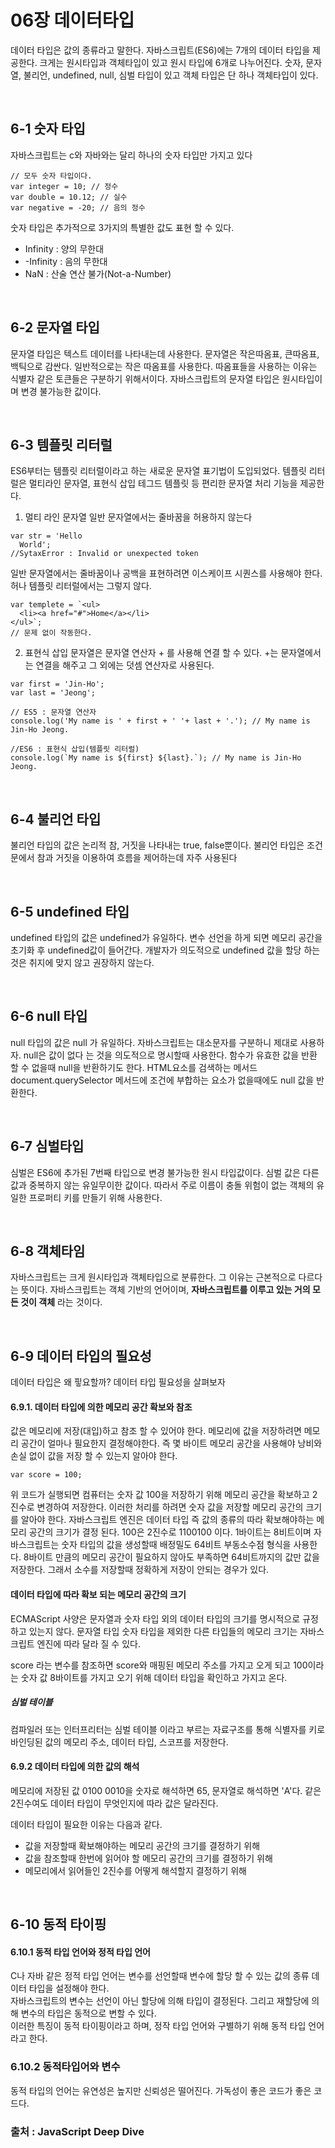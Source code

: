 # 06장 데이터타입

데이터 타입은 값의 종류라고 말한다. 자바스크립트(ES6)에는 7개의 데이터 타입을 제공한다.
크게는 원시타입과 객체타입이 있고 원시 타입에 6개로 나누어진다. 숫자, 문자열, 불리언, undefined, null, 심벌 타입이 있고 객체 타입은 단 하나 객체타입이 있다.

<br>

## 6-1 숫자 타입

자바스크립트는 c와 자바와는 달리 하나의 숫자 타입만 가지고 있다
```
// 모두 숫자 타입이다.
var integer = 10; // 정수
var double = 10.12; // 실수
var negative = -20; // 음의 정수
```
숫자 타입은 추가적으로 3가지의 특별한 값도 표현 할 수 있다.
- Infinity : 양의 무한대
- -Infinity : 음의 무한대
- NaN : 산술 연산 불가(Not-a-Number)

<br>

## 6-2 문자열 타입

문자열 타입은 텍스트 데이터를 나타내는데 사용한다. 문자열은 작은따옴표, 큰따옴표, 백틱으로 감싼다. 일반적으로는 작은 따옴표를 사용한다.
따옴표들을 사용하는 이유는 식별자 같은 토큰들은 구분하기 위해서이다. 자바스크립트의 문자열 타입은 원시타입이며 변경 불가능한 값이다.

<br>

## 6-3 템플릿 리터럴

ES6부터는 템플릿 리터럴이라고 하는 새로운 문자열 표기법이 도입되었다. 템플릿 리터럴은 멀티라인 문자열, 표현식 삽입 테그드 템플릿 등 편리한 문자열 처리 기능을 제공한다.

1. 멀티 라인 문자열
일반 문자열에서는 줄바꿈을 허용하지 않는다

```
var str = 'Hello
  World';
//SytaxError : Invalid or unexpected token
```

일반 문자열에서는 줄바꿈이나 공백을 표현하려면 이스케이프 시퀀스를 사용해야 한다. 허나 템플릿 리터럴에서는 그렇지 않다.

```
var templete = `<ul>
  <li><a href="#">Home</a></li>
</ul>`;
// 문제 없이 작동한다.
```

2. 표현식 삽입
문자열은 문자열 연산자 + 를 사용해 연결 할 수 있다. +는 문자열에서는 연결을 해주고 그 외에는 덧셈 연산자로 사용된다.

```
var first = 'Jin-Ho';
var last = 'Jeong';

// ES5 : 문자열 연산자
console.log('My name is ' + first + ' '+ last + '.'); // My name is Jin-Ho Jeong.

//ES6 : 표현식 삽입(템플릿 리터럴)
console.log(`My name is ${first} ${last}.`); // My name is Jin-Ho Jeong.
```

<br>


## 6-4 불리언 타입
불리언 타입의 값은 논리적 참, 거짓을 나타내는 true, false뿐이다.
불리언 타입은 조건문에서 참과 거짓을 이용하여 흐름을 제어하는데 자주 사용된다

<br>

## 6-5 undefined 타입
undefined 타입의 값은 undefined가 유일하다.
변수 선언을 하게 되면 메모리 공간을 초기화 후 undefined값이 들어간다. 개발자가 의도적으로 undefined 값을 할당 하는 것은 취지에 맞지 않고 권장하지 않는다.

<br>

## 6-6 null 타입
null 타입의 값은 null 가 유일하다. 자바스크립트는 대소문자를 구분하니 제대로 사용하자.
null은 값이 없다 는 것을 의도적으로 명시할때 사용한다.
함수가 유효한 값을 반환 할 수 없을때 null을 반환하기도 한다.
HTML요소를 검색하는 메서드 document.querySelector 메서드에 조건에 부합하는 요소가 없을때에도 null 값을 반환한다.

<br>

## 6-7 심벌타입
심벌은 ES6에 추가된 7번째 타입으로 변경 불가능한 원시 타입값이다. 심벌 값은 다른 값과 중복하지 않는 유일무이한 값이다.
따라서 주로 이름이 충돌 위험이 없는 객체의 유일한 프로퍼티 키를 만들기 위해 사용한다.

<br>

## 6-8 객체타임
자바스크립트는 크게 원시타입과 객체타입으로 분류한다. 그 이유는 근본적으로 다르다 는 뜻이다.
자바스크립트는 객체 기반의 언어이며, **자바스크립트를 이루고 있는 거의 모든 것이 객체** 라는 것이다.

<br>

## 6-9 데이터 타입의 필요성
데이터 타입은 왜 핗요할까? 데이터 타입 필요성을 살펴보자

#### 6.9.1. 데이터 타입에 의한 메모리 공간 확보와 참조
값은 메모리에 저장(대입)하고 참조 할 수 있어야 한다. 메모리에 값을 저장하려면 메모리 공간이 얼마나 필요한지 결정해야한다. 즉 몇 바이트 메모리 공간을 사용해야 낭비와 손실 없이
값을 저장 할 수 있는지 알아야 한다.

```
var score = 100;
```
위 코드가 실행되면 컴퓨터는 숫자 값 100을 저장하기 위해 메모리 공간을 확보하고 2진수로 변경하여 저장한다. 이러한 처리를 하려면 숫자 값을 저장할 메모리 공간의 크기를 알아야 한다.
자바스크립트 엔진은 데이터 타입 즉 값의 종류의 따라 확보해야하는 메모리 공간의 크기가 결정 된다.
100은 2진수로 1100100 이다. 1바이트는 8비트이며 자바스크립트는 숫자 타입의 값을 생성할때 배정밀도 64비트 부동소수점 형식을 사용한다. 8바이트 만큼의 메모리 공간이 
필요하지 않아도 부족하면 64비트까지의 값만 값을 저장한다. 그래서 소수를 저장할때 정확하게 저장이 안되는 경우가 있다.

#### 데이터 타입에 따라 확보 되는 메모리 공간의 크기
ECMAScript 사양은 문자열과 숫자 타입 외의 데이터 타입의 크기를 명시적으로 규정하고 있는지 않다. 문자열 타입 숫자 타입을 제외한 다른 타입들의 메모리 크기는 자바스크립트 엔진에 따라
달라 질 수 있다.
   
score 라는 변수를 참조하면 score와 매핑된 메모리 주소를 가지고 오게 되고 100이라는 숫자 값 8바이트를 가지고 오기 위해 데이터 타입을 확인하고 가지고 온다.   

##### 심벌 테이블
컴파일러 또는 인터프리터는 심벌 테이블 이라고 부르는 자료구조를 통해 식별자를 키로 바인딩된 값의 메모리 주소, 데이터 타입, 스코프를 저장한다.

#### 6.9.2 데이터 타입에 의한 값의 해석
메모리에 저장된 값 0100 0010을 숫자로 해석하면 65, 문자열로 해석하면 'A'다. 같은 2진수여도 데이터 타입이 무엇인지에 따라 값은 달라진다.   

데이터 타입이 필요한 이유는 다음과 같다.
- 값을 저장할때 확보해야하는 메모리 공간의 크기를 결정하기 위해 
- 값을 참조할때 한번에 읽어야 할 메모리 공간의 크기를 결정하기 위해
- 메모리에서 읽어들인 2진수를 어떻게 해석할지 결정하기 위해

<br>

## 6-10 동적 타이핑

#### 6.10.1 동적 타입 언어와 정적 타입 언어
C나 자바 같은 정적 타입 언어는 변수를 선언할때 변수에 할당 할 수 있는 값의 종류 데이터 타입을 설정해야 한다.   
자바스크립트의 변수는 선언이 아닌 할당에 의해 타입이 결정된다. 그리고 재할당에 의해 변수의 타입은 동적으로 변할 수 있다.   
이러한 특징이 동적 타이핑이라고 하며, 정작 타입 언어와 구별하기 위해 동적 타입 언어 라고 한다.

### 6.10.2 동적타입어와 변수
동적 타입의 언어는 유연성은 높지만 신뢰성은 떨어진다. 가독성이 좋은 코드가 좋은 코드다.


### 출처 : JavaScript Deep Dive



